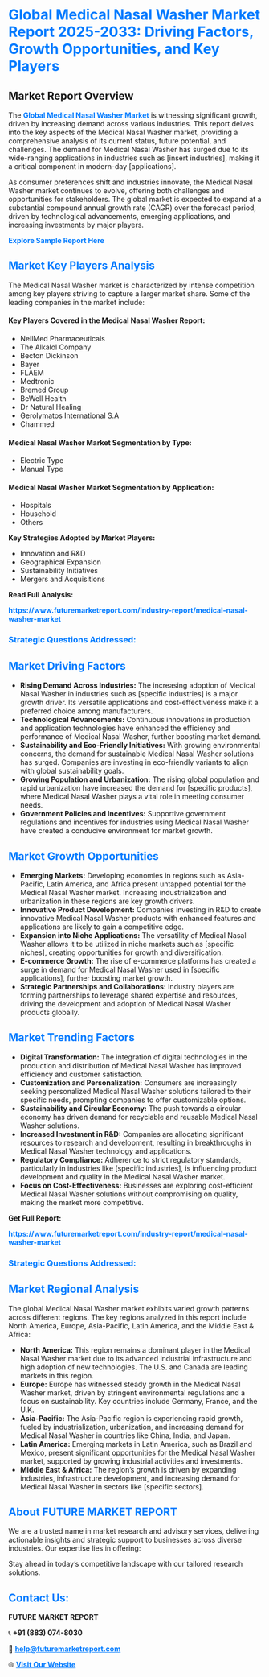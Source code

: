 <h1 style="color: #007BFF;">Global Medical Nasal Washer Market Report 2025-2033: Driving Factors, Growth Opportunities, and Key Players</h1>

<section id="overview">
<h2>Market Report Overview</h2>
<p>The <a href="https://www.futuremarketreport.com/industry-report/medical-nasal-washer-market" style="color: #007BFF; text-decoration: none;"><strong>Global Medical Nasal Washer Market</strong></a> is witnessing significant growth, driven by increasing demand across various industries. This report delves into the key aspects of the Medical Nasal Washer market, providing a comprehensive analysis of its current status, future potential, and challenges. The demand for Medical Nasal Washer has surged due to its wide-ranging applications in industries such as [insert industries], making it a critical component in modern-day [applications].</p>
<p>As consumer preferences shift and industries innovate, the Medical Nasal Washer market continues to evolve, offering both challenges and opportunities for stakeholders. The global market is expected to expand at a substantial compound annual growth rate (CAGR) over the forecast period, driven by technological advancements, emerging applications, and increasing investments by major players.</p>
</section>

<section id="overview">
<p><a href="https://www.futuremarketreport.com/request-sample/reportId=78534" style="color: #007BFF; text-decoration: none;"><strong>Explore Sample Report Here</strong></a></p>
</section>

<section id="key-players">
<h2 style="color: #007BFF;">Market Key Players Analysis</h2>
<p>The Medical Nasal Washer market is characterized by intense competition among key players striving to capture a larger market share. Some of the leading companies in the market include:</p>
<h4>Key Players Covered in the Medical Nasal Washer Report:</h4>
<ul><li>NeilMed Pharmaceuticals</li><li>The Alkalol Company</li><li>Becton Dickinson</li><li>Bayer</li><li>FLAEM</li><li>Medtronic</li><li>Bremed Group</li><li>BeWell Health</li><li>Dr Natural Healing</li><li>Gerolymatos International S.A</li><li>Chammed</li></ul>
<h4>Medical Nasal Washer Market Segmentation by Type:</h4>
<ul><li>Electric Type</li><li>Manual Type</li></ul>

<h4>Medical Nasal Washer Market Segmentation by Application:</h4>
<ul><li>Hospitals</li><li>Household</li><li>Others</li></ul>
<p><strong>Key Strategies Adopted by Market Players:</strong></p>
<ul>
<li>Innovation and R&D</li>
<li>Geographical Expansion</li>
<li>Sustainability Initiatives</li>
<li>Mergers and Acquisitions</li>
</ul>
</section>

<section>
<p><strong>Read Full Analysis: </strong></p><a href="https://www.futuremarketreport.com/industry-report/medical-nasal-washer-market" style="color: #007BFF; text-decoration: none;"><strong>https://www.futuremarketreport.com/industry-report/medical-nasal-washer-market</strong></a>
<h3 style="color: #007BFF;">Strategic Questions Addressed:</h3>
</section>

<section id="driving-factors">
<h2 style="color: #007BFF;">Market Driving Factors</h2>
<ul>
<li><strong>Rising Demand Across Industries:</strong> The increasing adoption of Medical Nasal Washer in industries such as [specific industries] is a major growth driver. Its versatile applications and cost-effectiveness make it a preferred choice among manufacturers.</li>
<li><strong>Technological Advancements:</strong> Continuous innovations in production and application technologies have enhanced the efficiency and performance of Medical Nasal Washer, further boosting market demand.</li>
<li><strong>Sustainability and Eco-Friendly Initiatives:</strong> With growing environmental concerns, the demand for sustainable Medical Nasal Washer solutions has surged. Companies are investing in eco-friendly variants to align with global sustainability goals.</li>
<li><strong>Growing Population and Urbanization:</strong> The rising global population and rapid urbanization have increased the demand for [specific products], where Medical Nasal Washer plays a vital role in meeting consumer needs.</li>
<li><strong>Government Policies and Incentives:</strong> Supportive government regulations and incentives for industries using Medical Nasal Washer have created a conducive environment for market growth.</li>
</ul>
</section>

<section id="growth-opportunities">
<h2 style="color: #007BFF;">Market Growth Opportunities</h2>
<ul>
<li><strong>Emerging Markets:</strong> Developing economies in regions such as Asia-Pacific, Latin America, and Africa present untapped potential for the Medical Nasal Washer market. Increasing industrialization and urbanization in these regions are key growth drivers.</li>
<li><strong>Innovative Product Development:</strong> Companies investing in R&D to create innovative Medical Nasal Washer products with enhanced features and applications are likely to gain a competitive edge.</li>
<li><strong>Expansion into Niche Applications:</strong> The versatility of Medical Nasal Washer allows it to be utilized in niche markets such as [specific niches], creating opportunities for growth and diversification.</li>
<li><strong>E-commerce Growth:</strong> The rise of e-commerce platforms has created a surge in demand for Medical Nasal Washer used in [specific applications], further boosting market growth.</li>
<li><strong>Strategic Partnerships and Collaborations:</strong> Industry players are forming partnerships to leverage shared expertise and resources, driving the development and adoption of Medical Nasal Washer products globally.</li>
</ul>
</section>

<section id="trending-factors">
<h2 style="color: #007BFF;">Market Trending Factors</h2>
<ul>
<li><strong>Digital Transformation:</strong> The integration of digital technologies in the production and distribution of Medical Nasal Washer has improved efficiency and customer satisfaction.</li>
<li><strong>Customization and Personalization:</strong> Consumers are increasingly seeking personalized Medical Nasal Washer solutions tailored to their specific needs, prompting companies to offer customizable options.</li>
<li><strong>Sustainability and Circular Economy:</strong> The push towards a circular economy has driven demand for recyclable and reusable Medical Nasal Washer solutions.</li>
<li><strong>Increased Investment in R&D:</strong> Companies are allocating significant resources to research and development, resulting in breakthroughs in Medical Nasal Washer technology and applications.</li>
<li><strong>Regulatory Compliance:</strong> Adherence to strict regulatory standards, particularly in industries like [specific industries], is influencing product development and quality in the Medical Nasal Washer market.</li>
<li><strong>Focus on Cost-Effectiveness:</strong> Businesses are exploring cost-efficient Medical Nasal Washer solutions without compromising on quality, making the market more competitive.</li>
</ul>
</section>

<section>
<p><strong>Get Full Report: </strong></p><a href="https://www.futuremarketreport.com/industry-report/medical-nasal-washer-market" style="color: #007BFF; text-decoration: none;"><strong>https://www.futuremarketreport.com/industry-report/medical-nasal-washer-market</strong></a>
<h3 style="color: #007BFF;">Strategic Questions Addressed:</h3>
</section>


<section id="regional-analysis">
<h2 style="color: #007BFF;">Market Regional Analysis</h2>
<p>The global Medical Nasal Washer market exhibits varied growth patterns across different regions. The key regions analyzed in this report include North America, Europe, Asia-Pacific, Latin America, and the Middle East & Africa:</p>
<ul>
<li><strong>North America:</strong> This region remains a dominant player in the Medical Nasal Washer market due to its advanced industrial infrastructure and high adoption of new technologies. The U.S. and Canada are leading markets in this region.</li>
<li><strong>Europe:</strong> Europe has witnessed steady growth in the Medical Nasal Washer market, driven by stringent environmental regulations and a focus on sustainability. Key countries include Germany, France, and the U.K.</li>
<li><strong>Asia-Pacific:</strong> The Asia-Pacific region is experiencing rapid growth, fueled by industrialization, urbanization, and increasing demand for Medical Nasal Washer in countries like China, India, and Japan.</li>
<li><strong>Latin America:</strong> Emerging markets in Latin America, such as Brazil and Mexico, present significant opportunities for the Medical Nasal Washer market, supported by growing industrial activities and investments.</li>
<li><strong>Middle East & Africa:</strong> The region’s growth is driven by expanding industries, infrastructure development, and increasing demand for Medical Nasal Washer in sectors like [specific sectors].</li>
</ul>
</section>

<footer>
<h2 style="color: #007BFF;">About FUTURE MARKET REPORT</h2>
<p>We are a trusted name in market research and advisory services, delivering actionable insights and strategic support to businesses across diverse industries. Our expertise lies in offering:</p>

<p>Stay ahead in today’s competitive landscape with our tailored research solutions.</p>

<h2 style="color: #007BFF;">Contact Us:</h2>
<p><strong>FUTURE MARKET REPORT</strong></p>
<p>📞 <strong>+91 (883) 074-8030</strong></p>
<p>📧 <strong><a href="mailto:help@futuremarketreport.com" style="color: #007BFF;">help@futuremarketreport.com</a></strong></p>
<p>🌐 <strong><a href="https://www.futuremarketreport.com/" style="color: #007BFF;">Visit Our Website</a></strong></p>
</footer>